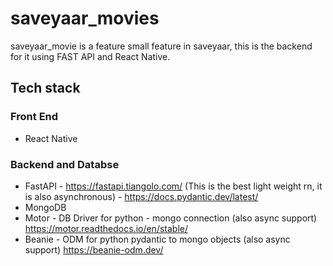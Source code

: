 # saveyaar_movies
saveyaar_movie is a feature small feature in saveyaar, this is the backend for it using FAST API and React Native.


## Tech stack

### Front End

* React Native

### Backend and Databse

* FastAPI - https://fastapi.tiangolo.com/ (This is the best light weight rn, it is also asynchronous)
          - https://docs.pydantic.dev/latest/
* MongoDB
* Motor - DB Driver for python - mongo connection (also async support) https://motor.readthedocs.io/en/stable/
* Beanie - ODM for python pydantic to mongo objects (also async support) https://beanie-odm.dev/
